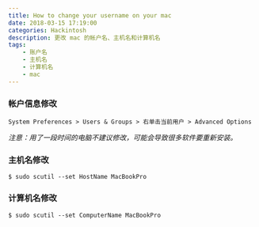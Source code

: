 ```yaml
---
title: How to change your username on your mac
date: 2018-03-15 17:19:00
categories: Hackintosh
description: 更改 mac 的帐户名、主机名和计算机名
tags: 
    - 账户名
    - 主机名
    - 计算机名
    - mac
---
```


### 帐户信息修改
```
System Preferences > Users & Groups > 右单击当前用户 > Advanced Options
```

_注意：用了一段时间的电脑不建议修改，可能会导致很多软件要重新安装。_

### 主机名修改
```
$ sudo scutil --set HostName MacBookPro
```

### 计算机名修改
```
$ sudo scutil --set ComputerName MacBookPro
```

